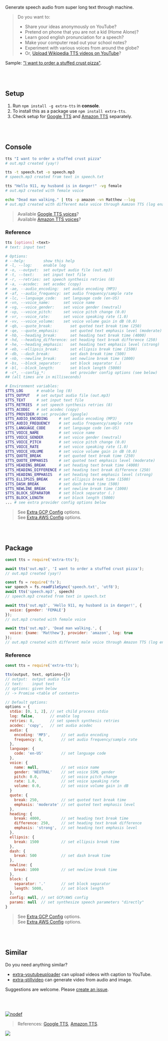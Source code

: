 Generate speech audio from super long text through machine.
> Do you want to:
> - Share your ideas anonymously on YouTube?
> - Pretend on phone that you are not a kid (Home Alone)?
> - Learn good english pronunciation for a speech?
> - Make your computer read out your school notes?
> - Experiment with various voices from around the globe?
> - Or, [Upload Wikipedia TTS videos on YouTube]?

Sample: ["I want to order a stuffed crust pizza"](https://clyp.it/kje2yfdk).

<br>
<br>


## Setup

1. Run `npm install -g extra-tts` in **console**.
2. To install this as a package use `npm install extra-tts`.
3. Check setup for [Google TTS] and [Amazon TTS] separately.

<br>
<br>


## Console

```bash
tts "I want to order a stuffed crust pizza"
# out.mp3 created (yay!)

tts -t speech.txt -o speech.mp3
# speech.mp3 created from text in speech.txt

tts "Hello 911, my husband is in danger!" -vg female
# out.mp3 created with female voice

echo "Dead man walking." | tts -p amazon -vn Matthew --log
# out.mp3 created with different male voice through Aamzon TTS (log enabled)
```
> Available [Google TTS voices]?<br>
> Available [Amazon TTS voices]?


### Reference

```bash
tts [options] <text>
# text: input text

# Options:
# --help:        show this help
# -l, --log:     enable log
# -o, --output:  set output audio file (out.mp3)
# -t, --text:    set input text file
# -r, --retries: set speech synthesis retries (8)
# -a, --acodec:  set acodec (copy)
# -ae, --audio_encoding:  set audio encoding (MP3)
# -af, --audio_frequency: set audio frequency/sample rate
# -lc, --language_code:   set language code (en-US)
# -vn, --voice_name:      set voice name
# -vg, --voice_gender:    set voice gender (neutral)
# -vp, --voice_pitch:     set voice pitch change (0.0)
# -vr, --voice_rate:      set voice speaking rate (1.0)
# -vv, --voice_volume:    set voice volume gain in dB (0.0)
# -qb, --quote_break:        set quoted text break time (250)
# -qe, --quote_emphasis:     set quoted text emphasis level (moderate)
# -hb, --heading_break:      set heading text break time (4000)
# -hd, --heading_difference: set heading text break difference (250)
# -he, --heading_emphasis:   set heading text emphasis level (strong)
# -eb, --ellipsis_break:     set ellipsis break time (1500)
# -db, --dash_break:         set dash break time (500)
# -nb, --newline_break:      set newline break time (1000)
# -bs, --block_separator:    set block separator (.)
# -bl, --block_length:       set block length (5000)
# -c*, --config_*:           set provider config options (see below)
## (all times are in milliseconds)

# Environment variables:
$TTS_LOG      # enable log (0)
$TTS_OUTPUT   # set output audio file (out.mp3)
$TTS_TEXT     # set input text file
$TTS_RETRIES  # set speech synthesis retries (8)
$TTS_ACODEC   # set acodec (copy)
$TTS_PROVIDER # set provider (google)
$TTS_AUDIO_ENCODING     # set audio encoding (MP3)
$TTS_AUDIO_FREQUENCY    # set audio frequency/sample rate
$TTS_LANGUAGE_CODE      # set language code (en-US)
$TTS_VOICE_NAME         # set voice name
$TTS_VOICE_GENDER       # set voice gender (neutral)
$TTS_VOICE_PITCH        # set voice pitch change (0.0)
$TTS_VOICE_RATE         # set voice speaking rate (1.0)
$TTS_VOICE_VOLUME       # set voice volume gain in dB (0.0)
$TTS_QUOTE_BREAK        # set quoted text break time (250)
$TTS_QUOTE_EMPHASIS     # set quoted text emphasis level (moderate)
$TTS_HEADING_BREAK      # set heading text break time (4000)
$TTS_HEADING_DIFFERENCE # set heading text break difference (250)
$TTS_HEADING_EMPHASIS   # set heading text emphasis level (strong)
$TTS_ELLIPSIS_BREAK     # set ellipsis break time (1500)
$TTS_DASH_BREAK         # set dash break time (500)
$TTS_NEWLINE_BREAK      # set newline break time (1000)
$TTS_BLOCK_SEPARATOR    # set block separator (.)
$TTS_BLOCK_LENGTH       # set block length (5000)
... # see extra provider config options below
```
> See [Extra GCP Config] options.<br>
> See [Extra AWS Config] options.

<br>
<br>


## Package

```javascript
const tts = require('extra-tts');

await tts('out.mp3', 'I want to order a stuffed crust pizza');
// out.mp3 created (yay!)

const fs = require('fs');
var speech = fs.readFileSync('speech.txt', 'utf8');
await tts('speech.mp3', speech)
// speech.mp3 created from text in speech.txt

await tts('out.mp3', 'Hello 911, my husband is in danger!', {
  voice: {gender: 'FEMALE'}
});
// out.mp3 created with female voice

await tts('out.mp3', 'Dead man walking.', {
  voice: {name: 'Matthew'}, provider: 'amazon', log: true
});
// out.mp3 created with different male voice through Amazon TTS (log enabled)
```


### Reference

```javascript
const tts = require('extra-tts');

tts(output, text, options={})
// output:  output audio file
// text:    input text
// options: given below
// -> Promise <table of contents>

// Default options:
options = {
  stdio: [0, 1, 2], // set child process stdio
  log: false,       // enable log
  retries: 8,       // set speech synthesis retries
  acodec: 'copy',   // set audio acodec
  audio: {
    encoding: 'MP3',     // set audio encoding
    frequency: 0,        // set audio frequency/sample rate
  },
  language: {
    code: 'en-US'        // set language code
  },
  voice: {
    name: null,          // set voice name
    gender: 'NEUTRAL'    // set voice SSML gender
    pitch: 0.0,          // set voice pitch change
    rate: 1.0,           // set voice speaking rate
    volume: 0.0,         // set voice volume gain in dB
  }
  quote: {
    break: 250,          // set quoted text break time
    emphasis: 'moderate' // set quoted text emphasis level
  },
  heading: {
    break: 4000,         // set heading text break time
    difference: 250,     // set heading text break difference
    emphasis: 'strong',  // set heading text emphasis level
  },
  ellipsis: {
    break: 1500          // set ellipsis break time
  },
  dash: {
    break: 500           // set dash break time
  },
  newline: {
    break: 1000          // set newline break time
  },
  block: {
    separator: '.'       // set block separator
    length: 5000,        // set block length
  },
  config: null, // set GCP/AWS config
  params: null  // set synthesize speech parameters "directly"
}
```
> See [Extra GCP Config] options.<br>
> See [Extra AWS Config] options.

<br>
<br>


## Similar

Do you need anything similar?
- [extra-youtubeuploader] can upload videos with caption to YouTube.
- [extra-stillvideo] can generate video from audio and image.

Suggestions are welcome. Please [create an issue].

<br>
<br>


[![nodef](https://i.imgur.com/LPVfMny.jpg)](https://nodef.github.io)
> References: [Google TTS], [Amazon TTS].

[Upload Wikipedia TTS videos on YouTube]: https://www.youtube.com/results?search_query=wikipedia+audio+article

[Google TTS]: https://www.npmjs.com/package/extra-googletts
[Amazon TTS]: https://www.npmjs.com/package/extra-amazontts
[Google TTS voices]: https://cloud.google.com/text-to-speech/docs/voices
[Amazon TTS voices]: https://docs.aws.amazon.com/polly/latest/dg/voicelist.html
[Extra GCP Config]: https://www.npmjs.com/package/extra-gcpconfig
[Extra AWS Config]: https://www.npmjs.com/package/extra-awsconfig

![](https://ga-beacon.deno.dev/G-RC63DPBH3P:SH3Eq-NoQ9mwgYeHWxu7cw/github.com/nodef/extra-tts)

[extra-stillvideo]: https://www.npmjs.com/package/extra-stillvideo
[extra-youtubeuploader]: https://www.npmjs.com/package/extra-youtubeuploader
[create an issue]: https://github.com/nodef/extra-tts/issues
